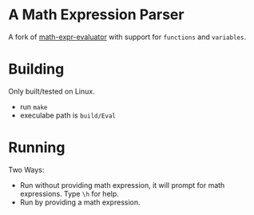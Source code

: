 # A Math Expression Parser

A fork of [math-expr-evaluator](https://github.com/PixelRifts/math-expr-evaluator) with support for `functions` and `variables`.

# Building

Only built/tested on Linux.

- run `make`
- execulabe path is `build/Eval`

# Running

Two Ways: 
- Run without providing math expression, it will prompt for math expressions. Type `\h` for help.
- Run by providing a math expression.
